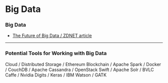 # Big Data

### Big Data

- [The Future of Big Data / ZDNET article](http://www.zdnet.com/article/scary-and-fascinating-the-future-of-big-data/)

---

### Potential Tools for Working with Big Data
Cloud / Distributed Storage / Ethereum Blockchain / Apache Spark / Docker / CouchDB / Apache Cassandra / OpenStack Swift / Apache Solr / BVLC Caffe / Nvidia Digits / Keras / IBM Watson / GATK
